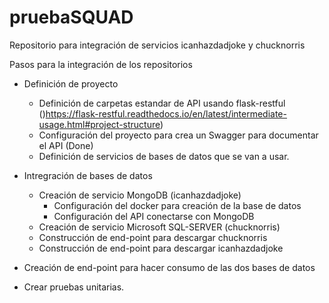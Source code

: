 # pruebaSQUAD
Repositorio para integración de servicios icanhazdadjoke y chucknorris

Pasos para la integración de los repositorios
* Definición de proyecto
	- Definición de carpetas estandar de API usando flask-restful ()https://flask-restful.readthedocs.io/en/latest/intermediate-usage.html#project-structure)
	- Configuración del proyecto para crea un Swagger para documentar el API (Done)
	- Definición de servicios de bases de datos que se van a usar. 
	
* Intregración de bases de datos
	* Creación de servicio MongoDB (icanhazdadjoke)
		- Configuración del docker para creación de la base de datos
		- Configuración del API conectarse con MongoDB
	* Creación de servicio Microsoft SQL-SERVER (chucknorris)
	* Construcción de end-point para descargar chucknorris
	* Construcción de end-point para descargar icanhazdadjoke

* Creación de end-point para hacer consumo de las dos bases de datos

* Crear pruebas unitarias. 
